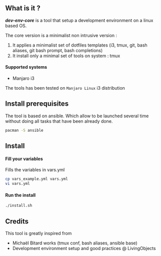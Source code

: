## What is it ?

**_dev-env-core_** is a tool that setup a development environment on a linux based OS.

The core version is a minimalist non intrusive version :
1. It applies a minimalist set of dotfiles templates (i3, tmux, git, bash aliases, git bash prompt, bash completions)
1. It install only a minimal set of tools on system : tmux

#### Supported systems

- Manjaro i3

The tools has been tested on `Manjaro Linux` i3 distribution

## Install prerequisites

The tool is based on ansible. Which allow to be launched several time without doing all tasks that have been already done.

```bash
pacman -S ansible
```

## Install

#### Fill your variables

Fills the variables in vars.yml

```bash
cp vars_example.yml vars.yml
vi vars.yml
```

#### Run the install

```bash
./install.sh
```

## Credits

This tool is greatly inspired from
- Michaël Bitard works (tmux conf, bash aliases, ansible base)
- Development environment setup and good practices @ LivingObjects
